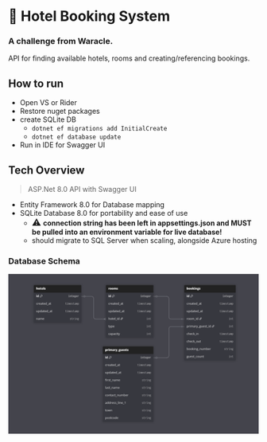 ﻿# 🏨 Hotel Booking System
### A challenge from Waracle.
API for finding available hotels, rooms and creating/referencing bookings.

## How to run
* Open VS or Rider
* Restore nuget packages
* create SQLite DB
  * ```dotnet ef migrations add InitialCreate```
  * ```dotnet ef database update```
* Run in IDE for Swagger UI

## Tech Overview
> ASP.Net 8.0 API with Swagger UI

* Entity Framework 8.0 for Database mapping
* SQLite Database 8.0 for portability and ease of use
  * <font size="+1">⚠️</font> **connection string has been left in appsettings.json and MUST be pulled into an environment variable for live database!**
  * should migrate to SQL Server when scaling, alongside Azure hosting

### Database Schema
![DB Schema](docs/schema.png)